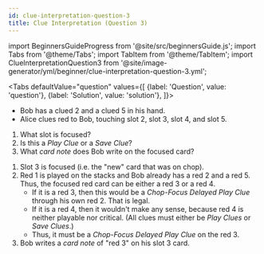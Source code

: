 ```yaml
---
id: clue-interpretation-question-3
title: Clue Interpretation (Question 3)
---
```


import BeginnersGuideProgress from '@site/src/beginnersGuide.js';
import Tabs from '@theme/Tabs';
import TabItem from '@theme/TabItem';
import ClueInterpretationQuestion3 from '@site/image-generator/yml/beginner/clue-interpretation-question-3.yml';

<BeginnersGuideProgress id="clue-interpretation-question-3" />

<!-- lint disable no-undefined-references -->

<Tabs
  defaultValue="question"
  values={[
    {label: 'Question', value: 'question'},
    {label: 'Solution', value: 'solution'},
  ]}>
<TabItem value="question">

- Bob has a clued 2 and a clued 5 in his hand.
- Alice clues red to Bob, touching slot 2, slot 3, slot 4, and slot 5.

1. What slot is focused?
1. Is this a *Play Clue* or a *Save Clue*?
1. What *card note* does Bob write on the focused card?

</TabItem>
<TabItem value="solution">

1. Slot 3 is focused (i.e. the "new" card that was on chop).
1. Red 1 is played on the stacks and Bob already has a red 2 and a red 5. Thus, the focused red card can be either a red 3 or a red 4.
    - If it is a red 3, then this would be a *Chop-Focus Delayed Play Clue* through his own red 2. That is legal.
    - If it is a red 4, then it wouldn't make any sense, because red 4 is neither playable nor critical. (All clues must either be *Play Clues* or *Save Clues*.)
    - Thus, it must be a *Chop-Focus Delayed Play Clue* on the red 3.
1. Bob writes a *card note* of "red 3" on his slot 3 card.

</TabItem>
</Tabs>

<ClueInterpretationQuestion3 />
